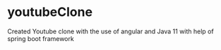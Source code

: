 # youtubeClone
Created Youtube clone with the use of angular and Java 11 with help of spring boot framework
